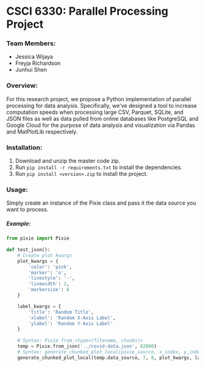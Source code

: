 # CSCI 6330: Parallel Processing Project

### Team Members:
- Jessica Wijaya
- Freyja Richardson
- Junhui Shen

### Overview:
For this research project, we propose a Python implementation of parallel processing for data analysis. Specifically, we've designed a tool to increase computation speeds when processing large CSV, Parquet, SQLite, and JSON files as well as data pulled from online databases like PostgreSQL and Google Cloud for the purpose of data analysis and visualization via Pandas and MatPlotLib respectively.

### Installation:
1. Download and unzip the master code zip.
2. Run `pip install -r requirements.txt` to install the dependencies.
3. Run `pip install <version>.zip` to install the project.

### Usage:
Simply create an instance of the Pixie class and pass it the data source you want to process.

##### Example:
```python
from pixie import Pixie
    
def test_json():
    # Create plot kwargs
    plot_kwargs = {
        'color': 'pink',
        'marker': 'o',
        'linestyle': '-',
        'linewidth': 2,
        'markersize': 8
    }

    label_kwargs = {
        'title': 'Random Title',
        'xlabel': 'Random X-Axis Label',
        'ylabel': 'Random Y-Axis Label'
    }
    
    # Syntax: Pixie.from_<type>(filename, chunks)>
    temp = Pixie.from_json('../covid-data.json', 82000)
    # Syntax: generate_chunked_plot_local(pixie_source, x_index, y_index, plot_kwargs, label_kwargs)
    generate_chunked_plot_local(temp.data_source, 7, 8, plot_kwargs, label_kwargs)
